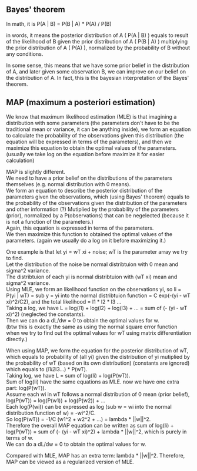 Bayes' theorem
------------------------

In math, it is P(A | B) = P(B | A) * P(A) / P(B)

in words, it means the posterior distribution of A ( P(A | B) ) equals to result of the likelihood of B given the prior distribution of A ( P(B | A) ) multiplying the prior distribution of A ( P(A) ), 
normalized by the probability of B without any conditions.

In some sense, this means that we have some prior belief in the distribution of A, 
and later given some observation B, we can improve on our belief on the distribution of A. 
In fact, this is the bayesian interpretation of the Bayes' theorem.


MAP (maximum a posteriori estimation)
-------------------------------------- 

We know that maximum likelihood estimation (MLE) is that imagining a distribution with some parameters (the parameters don't have to be the traditional mean or variance, it can be anything inside),
we form an equation to calculate the probability of the observations given this distribution (the equation will be expressed in terms of the parameters),
and then we maximize this equation to obtain the optimal values of the parameters. (usually we take log on the equation before maximize it for easier calculation)

MAP is slightly different.  
We need to have a prior belief on the distributions of the parameters themselves (e.g. normal distribution with 0 means).  
We form an equation to describe the posterior distribution of the parameters given the observations, 
which (using Bayes' theorem) equals to the probability of the observations given the distribution of the parameters and other information (?) 
Mutiplied by the probability of the parameters (prior), normalized by a P(observations) that can be negelected (because it is not a function of the parameters.)  
Again, this equation is expressed in terms of the parameters.  
We then maximize this function to obtained the optimal values of the parameters. (again we usually do a log on it before maximizing it.)

One example is that let yi = wT xi + noise; wT is the parameter array we try to find.  
Let the distribution of the noise be normal distribtuion with 0 mean and sigma^2 variance.  
The distribtuion of each yi is normal distribtuion with (wT xi) mean and sigma^2 variance.  
Using MLE, we form an likelihood function on the observations yi, so li = P(yi | wT) = sub y = yi into the normal distribtuion function = C exp(-(yi - wT xi)^2/C2), 
and the total likelihood = l1 * l2 * l3 ...  
Taking a log, we have L = log(l1) + log(l2) + log(l3) + ... = sum of (- (yi - wT xi)^2)  (neglected the constants).  
Then we can do a dL/dw = 0 to obtain the optimal values for w.  
(btw this is exactly the same as using the normal square error function when we try to find out the optimal values for wT using matrix differentiation directly.)  

When using MAP, we form the equation for the posterior distribution of wT,
which equals to probability of (all yi) given the distribution of yi mutiplied by the probability of wT (based on its own distribution)  (constants are ignored)
which equals to (l1*l2*l3...) * P(wT).  
Taking log, we have L = sum of log(li) + log(P(wT)).  
Sum of log(li) have the same equations as MLE. now we have one extra part: log(P(wT)).  
Assume each wi in wT follows a normal distribution of 0 mean (prior belief), 
log(P(wT)) = log(P(w1)) + log(P(w2)) + ...   
Each log(P(wi)) can be expressed as log (sub w = wi into the normal distribution function of w) = -wi^2/C.  
So log(P(wT)) = -1/C (w1^2 + w2^2 + ...) = lambda * ||w||^2.  
Therefore the overall MAP equation can be written as sum of log(li) + log(P(wT)) = sum of (- (yi - wT xi)^2) + lambda * ||w||^2, which is purely in terms of w.  
We can do a dL/dw = 0 to obtain the optimal values for w.

Compared with MLE, MAP has an extra term: lambda * ||w||^2.
Therefore, MAP can be viewed as a regularized version of MLE.
